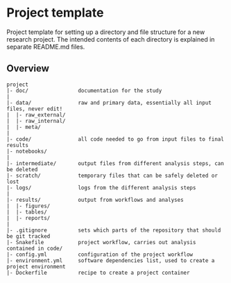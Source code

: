 # Project template

Project template for setting up a directory and file structure for a new research project.
The intended contents of each directory is explained in separate README.md files. 

## Overview

```
project
|- doc/                documentation for the study
|
|- data/               raw and primary data, essentially all input files, never edit!
|  |- raw_external/
|  |- raw_internal/
|  |- meta/
|
|- code/               all code needed to go from input files to final results
|- notebooks/
|
|- intermediate/       output files from different analysis steps, can be deleted
|- scratch/            temporary files that can be safely deleted or lost
|- logs/               logs from the different analysis steps
|
|- results/            output from workflows and analyses
|  |- figures/
|  |- tables/
|  |- reports/
|
|- .gitignore          sets which parts of the repository that should be git tracked
|- Snakefile           project workflow, carries out analysis contained in code/
|- config.yml          configuration of the project workflow
|- environment.yml     software dependencies list, used to create a project environment
|- Dockerfile          recipe to create a project container
```
